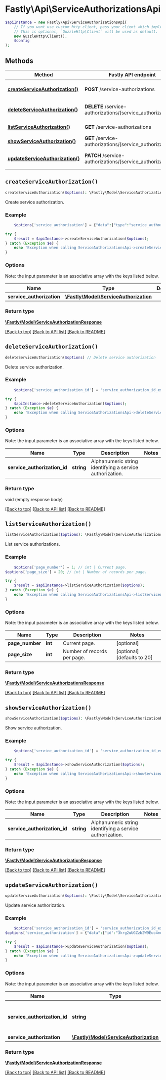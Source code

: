 # Fastly\Api\ServiceAuthorizationsApi


```php
$apiInstance = new Fastly\Api\ServiceAuthorizationsApi(
    // If you want use custom http client, pass your client which implements `GuzzleHttp\ClientInterface`.
    // This is optional, `GuzzleHttp\Client` will be used as default.
    new GuzzleHttp\Client(),
    $config
);
```

## Methods

Method | Fastly API endpoint | Description
------------- | ------------- | -------------
[**createServiceAuthorization()**](ServiceAuthorizationsApi.md#createServiceAuthorization) | **POST** /service-authorizations | Create service authorization
[**deleteServiceAuthorization()**](ServiceAuthorizationsApi.md#deleteServiceAuthorization) | **DELETE** /service-authorizations/{service_authorization_id} | Delete service authorization
[**listServiceAuthorization()**](ServiceAuthorizationsApi.md#listServiceAuthorization) | **GET** /service-authorizations | List service authorizations
[**showServiceAuthorization()**](ServiceAuthorizationsApi.md#showServiceAuthorization) | **GET** /service-authorizations/{service_authorization_id} | Show service authorization
[**updateServiceAuthorization()**](ServiceAuthorizationsApi.md#updateServiceAuthorization) | **PATCH** /service-authorizations/{service_authorization_id} | Update service authorization


## `createServiceAuthorization()`

```php
createServiceAuthorization($options): \Fastly\Model\ServiceAuthorizationResponse // Create service authorization
```

Create service authorization.

### Example
```php
    $options['service_authorization'] = {"data":{"type":"service_authorization","attributes":{"permission":"read_only"},"relationships":{"user":{"data":{"type":"user","id":"6c7kAlo4vACNchGOdQxP37"}},"service":{"data":[{"type":"service","id":"SU1Z0isxPaozGVKXdv0eY"}]}}}}; // \Fastly\Model\ServiceAuthorization

try {
    $result = $apiInstance->createServiceAuthorization($options);
} catch (Exception $e) {
    echo 'Exception when calling ServiceAuthorizationsApi->createServiceAuthorization: ', $e->getMessage(), PHP_EOL;
}
```

### Options

Note: the input parameter is an associative array with the keys listed below.

Name | Type | Description  | Notes
------------- | ------------- | ------------- | -------------
**service_authorization** | [**\Fastly\Model\ServiceAuthorization**](../Model/ServiceAuthorization.md) |  | [optional]

### Return type

[**\Fastly\Model\ServiceAuthorizationResponse**](../Model/ServiceAuthorizationResponse.md)

[[Back to top]](#) [[Back to API list]](../../README.md#endpoints)
[[Back to README]](../../README.md)

## `deleteServiceAuthorization()`

```php
deleteServiceAuthorization($options) // Delete service authorization
```

Delete service authorization.

### Example
```php
    $options['service_authorization_id'] = 'service_authorization_id_example'; // string | Alphanumeric string identifying a service authorization.

try {
    $apiInstance->deleteServiceAuthorization($options);
} catch (Exception $e) {
    echo 'Exception when calling ServiceAuthorizationsApi->deleteServiceAuthorization: ', $e->getMessage(), PHP_EOL;
}
```

### Options

Note: the input parameter is an associative array with the keys listed below.

Name | Type | Description  | Notes
------------- | ------------- | ------------- | -------------
**service_authorization_id** | **string** | Alphanumeric string identifying a service authorization. |

### Return type

void (empty response body)

[[Back to top]](#) [[Back to API list]](../../README.md#endpoints)
[[Back to README]](../../README.md)

## `listServiceAuthorization()`

```php
listServiceAuthorization($options): \Fastly\Model\ServiceAuthorizationsResponse // List service authorizations
```

List service authorizations.

### Example
```php
    $options['page_number'] = 1; // int | Current page.
$options['page_size'] = 20; // int | Number of records per page.

try {
    $result = $apiInstance->listServiceAuthorization($options);
} catch (Exception $e) {
    echo 'Exception when calling ServiceAuthorizationsApi->listServiceAuthorization: ', $e->getMessage(), PHP_EOL;
}
```

### Options

Note: the input parameter is an associative array with the keys listed below.

Name | Type | Description  | Notes
------------- | ------------- | ------------- | -------------
**page_number** | **int** | Current page. | [optional]
**page_size** | **int** | Number of records per page. | [optional] [defaults to 20]

### Return type

[**\Fastly\Model\ServiceAuthorizationsResponse**](../Model/ServiceAuthorizationsResponse.md)

[[Back to top]](#) [[Back to API list]](../../README.md#endpoints)
[[Back to README]](../../README.md)

## `showServiceAuthorization()`

```php
showServiceAuthorization($options): \Fastly\Model\ServiceAuthorizationResponse // Show service authorization
```

Show service authorization.

### Example
```php
    $options['service_authorization_id'] = 'service_authorization_id_example'; // string | Alphanumeric string identifying a service authorization.

try {
    $result = $apiInstance->showServiceAuthorization($options);
} catch (Exception $e) {
    echo 'Exception when calling ServiceAuthorizationsApi->showServiceAuthorization: ', $e->getMessage(), PHP_EOL;
}
```

### Options

Note: the input parameter is an associative array with the keys listed below.

Name | Type | Description  | Notes
------------- | ------------- | ------------- | -------------
**service_authorization_id** | **string** | Alphanumeric string identifying a service authorization. |

### Return type

[**\Fastly\Model\ServiceAuthorizationResponse**](../Model/ServiceAuthorizationResponse.md)

[[Back to top]](#) [[Back to API list]](../../README.md#endpoints)
[[Back to README]](../../README.md)

## `updateServiceAuthorization()`

```php
updateServiceAuthorization($options): \Fastly\Model\ServiceAuthorizationResponse // Update service authorization
```

Update service authorization.

### Example
```php
    $options['service_authorization_id'] = 'service_authorization_id_example'; // string | Alphanumeric string identifying a service authorization.
$options['service_authorization'] = {"data":{"id":"3krg2uUGZzb2W9Euo4moOY","type":"service_authorization","attributes":{"permission":"read_only"}}}; // \Fastly\Model\ServiceAuthorization

try {
    $result = $apiInstance->updateServiceAuthorization($options);
} catch (Exception $e) {
    echo 'Exception when calling ServiceAuthorizationsApi->updateServiceAuthorization: ', $e->getMessage(), PHP_EOL;
}
```

### Options

Note: the input parameter is an associative array with the keys listed below.

Name | Type | Description  | Notes
------------- | ------------- | ------------- | -------------
**service_authorization_id** | **string** | Alphanumeric string identifying a service authorization. |
**service_authorization** | [**\Fastly\Model\ServiceAuthorization**](../Model/ServiceAuthorization.md) |  | [optional]

### Return type

[**\Fastly\Model\ServiceAuthorizationResponse**](../Model/ServiceAuthorizationResponse.md)

[[Back to top]](#) [[Back to API list]](../../README.md#endpoints)
[[Back to README]](../../README.md)
